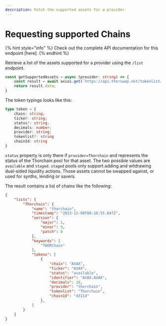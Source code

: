 ```yaml
---
description: Fetch the supported assets for a provider
---
```


# Requesting supported Chains

{% hint style="info" %}
Check out the complete API documentation for this endpoint \[here].
{% endhint %}

Retrieve a list of the assets supported for a provider using the `/list` endpoint.

```typescript
const getSupportedAssets = async (provider: string) => {
    const result = await axios.get(`https://api.thorswap.net/tokenlist/list?provider=${provider}`);
    return result.data;
}
```

The token typings looks like this:
```typescript
type token = {
    chain: string;
    ticker: string;
    status?: string;
    decimals: number;
    provider: string;
    tokenlist?: string
    chainId: string
}
```

`status` property is only there if `provider=Thorchain` and represents the status of the Thorchain pool for that asset. The two possible values are `available` and `staged`.
`staged` pools only support adding and witdrawing dual-sided liquidity actions. Those assets cannot be swapped against, or used for synths, lending or savers.

The result contains a list of chains like the following:

```json
{
    "lists": {
        "Thorchain": {
            "name": "thorchain",
            "timestamp": "2023-12-08T00:10:55.047Z",
            "version": {
                "major": 1,
                "minor": 0,
                "patch": 0
            },
            "keywords": [
                "THORChain"
            ],
            "tokens": [
                {
                    "chain": "AVAX",
                    "ticker": "AVAX",
                    "status": "available",
                    "identifier": "AVAX.AVAX",
                    "decimals": 18,
                    "provider": "thorchain",
                    "tokenlist": "Thorchain",
                    "chainId": "43114"
                },
            ]
        }
    }
}
```